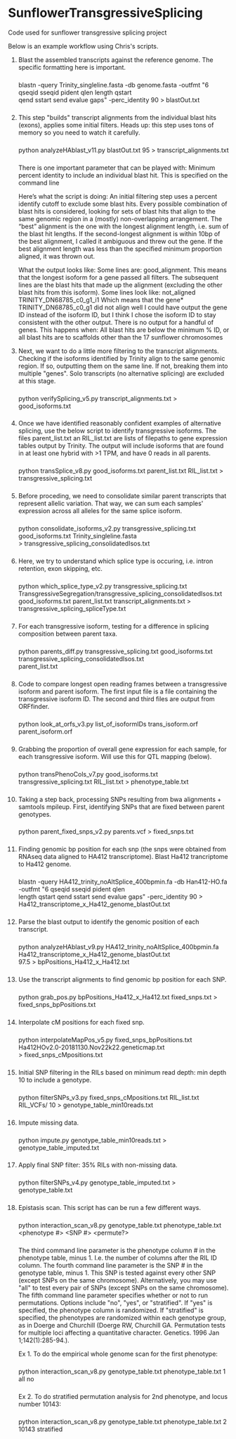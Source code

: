 # SunflowerTransgressiveSplicing
Code used for sunflower transgressive splicing project





Below is an example workflow using Chris's scripts.





1.  Blast the assembled transcripts against the reference genome. The specific formatting here is important. 

    ###
    blastn -query Trinity_singleline.fasta -db genome.fasta -outfmt "6 qseqid sseqid pident qlen length qstart\
    	   qend sstart send evalue gaps" -perc_identity 90 > blastOut.txt
    ###





2.  This step "builds" transcript alignments from the individual blast hits (exons), applies some initial filters.
    Heads up: this step uses tons of memory so you need to watch it carefully.

    ###
    python analyzeHAblast_v11.py blastOut.txt 95 > transcript_alignments.txt
    ###

    There is one important parameter that can be played with: Minimum percent identity to include an individual 
    blast hit. This is specified on the command line

    Here’s what the script is doing: An initial filtering step uses a percent identify cutoff to exclude some blast 
    hits. Every possible combination of blast hits is considered, looking for sets of blast hits that align to the 
    same genomic region in a (mostly) non-overlapping arrangement. The “best” alignment is the one with the longest 
    alignment length, i.e. sum of the blast hit lengths. If the second-longest alignment is within 10bp of the best 
    alignment, I called it ambiguous and threw out the gene. If the best alignment length was less than the specified 
    minimum proportion aligned, it was thrown out.

    What the output looks like: Some lines are: good_alignment. This means that the longest isoform for a gene passed 
    all filters. The subsequent lines are the blast hits that made up the alignment (excluding the other blast hits 
    from this isoform). Some lines look like: not_aligned TRINITY_DN68785_c0_g1_i1 Which means that the gene* 
    TRINITY_DN68785_c0_g1 did not align well I could have output the gene ID instead of the isoform ID, but I think 
    I chose the isoform ID to stay consistent with the other output. There is no output for a handful of genes. 
    This happens when: All blast hits are below the minimum % ID, or all blast hits are to scaffolds other than the 
    17 sunflower chromosomes 


    


3.  Next, we want to do a little more filtering to the transcript alignments. Checking if the isoforms identified by 
    Trinity align to the same genomic region. If so, outputting them on the same line. If not, breaking them into 
    multiple "genes". Solo transcripts (no alternative splicing) are excluded at this stage.

    ###    
    python verifySplicing_v5.py transcript_alignments.txt > good_isoforms.txt
    ###





4.  Once we have identified reasonably confident examples of alternative splicing, use the below script to identify 
    transgressive isoforms. The files parent_list.txt an RIL_list.txt are lists of filepaths to gene expression 
    tables output by Trinity. The output will include isoforms that are found in at least one hybrid with >1 TPM, and
    have 0 reads in all parents.

    ###
    python transSplice_v8.py good_isoforms.txt parent_list.txt RIL_list.txt > transgressive_splicing.txt
    ### 





5.  Before proceding, we need to consolidate similar parent transcripts that represent allelic variation. That way, 
    we can sum each samples' expression across all alleles for the same splice isoform.
 
    ###
    python consolidate_isoforms_v2.py transgressive_splicing.txt good_isoforms.txt Trinity_singleline.fasta \
    	   > transgressive_splicing_consolidatedIsos.txt
    ###





6.  Here, we try to understand which splice type is occuring, i.e. intron retention, exon skipping, etc.

    ### 
    python which_splice_type_v2.py transgressive_splicing.txt\
    	   TransgressiveSegregation/transgressive_splicing_consolidatedIsos.txt\
	   good_isoforms.txt parent_list.txt transcript_alignments.txt > transgressive_splicing_spliceType.txt
    ###





7.  For each transgressive isoform, testing for a difference in splicing composition between parent taxa.

    ###
    python parents_diff.py transgressive_splicing.txt good_isoforms.txt transgressive_splicing_consolidatedIsos.txt\
    	   parent_list.txt 
    ###





8.  Code to compare longest open reading frames between a transgressive isoform and parent isoform. The first
    input file is a file containing the transgressive isoform ID. The second and third files are output from
    ORFfinder.

    ###
    python look_at_orfs_v3.py list_of_isoformIDs trans_isoform.orf parent_isoform.orf
    ###





9.  Grabbing the proportion of overall gene expression for each sample, for each transgressive isoform. Will 
    use this for QTL mapping (below).

    ###
    python transPhenoCols_v7.py good_isoforms.txt transgressive_splicing.txt RIL_list.txt > phenotype_table.txt
    ###





10. Taking a step back, processing SNPs resulting from bwa alignments + samtools mpileup. First, identifying 
    SNPs that are fixed between parent genotypes.

    ###
    python parent_fixed_snps_v2.py parents.vcf > fixed_snps.txt
    ###





11. Finding genomic bp position for each snp (the snps were obtained from RNAseq data aligned to HA412 transcriptome). 
    Blast Ha412 trancriptome to Ha412 genome.

    ###
    blastn -query HA412_trinity_noAltSplice_400bpmin.fa -db Han412-HO.fa -outfmt "6 qseqid sseqid pident qlen\
    	   length qstart qend sstart send evalue gaps" -perc_identity 90 > Ha412_transcriptome_x_Ha412_genome_blastOut.txt    
    ###





12. Parse the blast output to identify the genomic position of each transcript.

    ###
    python analyzeHAblast_v9.py HA412_trinity_noAltSplice_400bpmin.fa Ha412_transcriptome_x_Ha412_genome_blastOut.txt\
    97.5 > bpPositions_Ha412_x_Ha412.txt
    ###
  
 



13. Use the transcript alignments to find genomic bp position for each SNP.
    
    ###
    python grab_pos.py bpPositions_Ha412_x_Ha412.txt fixed_snps.txt > fixed_snps_bpPositions.txt
    ###





14. Interpolate cM positions for each fixed snp.

    ###
    python interpolateMapPos_v5.py fixed_snps_bpPositions.txt Ha412HOv2.0-20181130.Nov22k22.geneticmap.txt\
    	   > fixed_snps_cMpositions.txt
    ###





15. Initial SNP filtering in the RILs based on minimum read depth: min depth 10 to include a genotype.

    ###
    python filterSNPs_v3.py fixed_snps_cMpositions.txt RIL_list.txt RIL_VCFs/ 10 > genotype_table_min10reads.txt
    ###





16. Impute missing data.

    ###
    python impute.py genotype_table_min10reads.txt > genotype_table_imputed.txt
    ###





17. Apply final SNP filter: 35% RILs with non-missing data. 

    ###
    python filterSNPs_v4.py genotype_table_imputed.txt > genotype_table.txt 
    ###





18. Epistasis scan. This script has can be run a few different ways.

    ###
    python interaction_scan_v8.py genotype_table.txt phenotype_table.txt <phenotype #> <SNP #> <permute?>
    ### 

    The third command line parameter is the phenotype column # in the phenotype table, minus 1. I.e.
    the number of columns after the RIL ID column.
    The fourth command line parameter is the SNP # in the genotype table, minus 1. This SNP is tested
    against every other SNP (except SNPs on the same chromosome). Alternatively, you may use "all"
    to test every pair of SNPs (except SNPs on the same chromosome).
    The fifth command line parameter specifies whether or not to run permutations. Options include
    "no", "yes", or "stratified". If "yes" is specified, the phenotype column is randomized. If 
    "stratified" is specified, the phenotypes are randomized within each genotype group, as in
    Doerge and Churchill (Doerge RW, Churchill GA. Permutation tests for multiple loci affecting a 
    quantitative character. Genetics. 1996 Jan 1;142(1):285-94.).

    Ex 1. To do the empirical whole genome scan for the first phenotype:

    ###
    python interaction_scan_v8.py genotype_table.txt phenotype_table.txt 1 all no
    ###

    Ex 2. To do stratified permutation analysis for 2nd phenotype, and locus number 10143:

    ###
    python interaction_scan_v8.py genotype_table.txt phenotype_table.txt 2 10143 stratified
    ###
   
 

